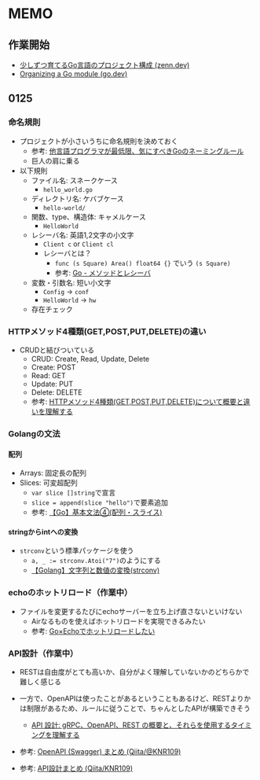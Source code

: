 # MEMO

## 作業開始

- [少しずつ育てるGo言語のプロジェクト構成 (zenn.dev)](https://zenn.dev/foxtail88/articles/824c5e8e0c6d82)
- [Organizing a Go module (go.dev)](https://go.dev/doc/modules/layout)

## 0125
### 命名規則

- プロジェクトが小さいうちに命名規則を決めておく
  - 参考: [他言語プログラマが最低限、気にすべきGoのネーミングルール](https://zenn.dev/keitakn/articles/go-naming-rules)
  - 巨人の肩に乗る
- 以下規則
  - ファイル名: スネークケース
    - `hello_world.go`
  - ディレクトリ名: ケバブケース
    - `hello-world/`
  - 関数、type、構造体: キャメルケース
    - `HelloWorld`
  - レシーバ名: 英語1,2文字の小文字
    - `Client c` or `Client cl`
    - レシーバとは？
      - `func (s Square) Area() float64 {}` でいう `(s Square)`
      - 参考: [Go - メソッドとレシーバ](https://qiita.com/Yuuki557/items/e9f5bdfbbfe92973a05e)
  - 変数・引数名: 短い小文字
    - `Config` -> `conf`
    - `HelloWorld` -> `hw`
  - 存在チェック

### HTTPメソッド4種類(GET,POST,PUT,DELETE)の違い

- CRUDと結びついている
  - CRUD: Create, Read, Update, Delete
  - Create: POST
  - Read: GET
  - Update: PUT
  - Delete: DELETE
  - 参考: [HTTPメソッド4種類(GET,POST,PUT,DELETE)について概要と違いを理解する
](https://developers-book.com/2020/07/20/140/)

### Golangの文法
#### 配列

- Arrays: 固定長の配列
- Slices: 可変超配列
  - `var slice []string`で宣言
  - `slice = append(slice "hello")`で要素追加
  - 参考: [【Go】基本文法④(配列・スライス)](https://qiita.com/k-penguin-sato/items/daad9986d6c42bdcde90)

#### stringからintへの変換

- `strconv`という標準パッケージを使う
  - `a, _ := strconv.Atoi("7")`のようにする
  - [【Golang】文字列と数値の変換(strconv)](https://qiita.com/mei4n/items/308e75092e2a058d75f2)

### echoのホットリロード（作業中）

- ファイルを変更するたびにechoサーバーを立ち上げ直さないといけない
  - Airなるものを使えばホットリロードを実現できるみたい
  - 参考: [Go×Echoでホットリロードしたい](https://kyoruni.hatenablog.com/entry/go-echo-hot-reload)

### API設計（作業中）

- RESTは自由度がとても高いか、自分がよく理解していないかのどちらかで難しく感じる
- 一方で、OpenAPIは使ったことがあるということもあるけど、RESTよりかは制限があるため、ルールに従うことで、ちゃんとしたAPIが構築できそう
  - [API 設計: gRPC、OpenAPI、REST の概要と、それらを使用するタイミングを理解する](https://cloud.google.com/blog/ja/products/api-management/understanding-grpc-openapi-and-rest-and-when-to-use-them)

- 参考: [OpenAPI (Swagger) まとめ (Qiita/@KNR109)](https://qiita.com/KNR109/items/7e094dba6bcf37ed73cf)
- 参考: [API設計まとめ (Qiita/KNR109)](https://qiita.com/KNR109/items/d3b6aa8803c62238d990)
